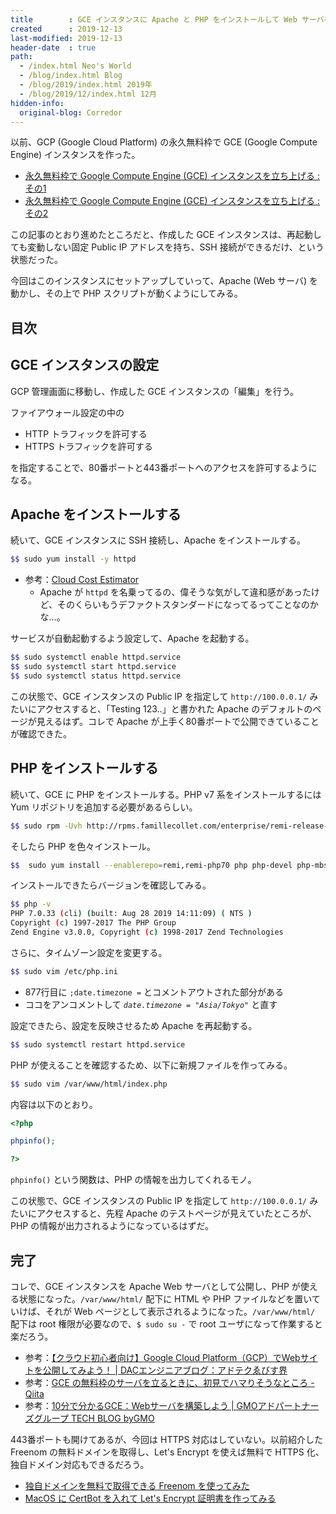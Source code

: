 ```yaml
---
title        : GCE インスタンスに Apache と PHP をインストールして Web サーバを公開してみた
created      : 2019-12-13
last-modified: 2019-12-13
header-date  : true
path:
  - /index.html Neo's World
  - /blog/index.html Blog
  - /blog/2019/index.html 2019年
  - /blog/2019/12/index.html 12月
hidden-info:
  original-blog: Corredor
---
```


以前、GCP (Google Cloud Platform) の永久無料枠で GCE (Google Compute Engine) インスタンスを作った。

- [永久無料枠で Google Compute Engine (GCE) インスタンスを立ち上げる : その1](/blog/2019/08/01-01.html)
- [永久無料枠で Google Compute Engine (GCE) インスタンスを立ち上げる : その2](/blog/2019/08/02-01.html)

この記事のとおり進めたところだと、作成した GCE インスタンスは、再起動しても変動しない固定 Public IP アドレスを持ち、SSH 接続ができるだけ、という状態だった。

今回はこのインスタンスにセットアップしていって、Apache (Web サーバ) を動かし、その上で PHP スクリプトが動くようにしてみる。

## 目次

## GCE インスタンスの設定

GCP 管理画面に移動し、作成した GCE インスタンスの「編集」を行う。

ファイアウォール設定の中の

- HTTP トラフィックを許可する
- HTTPS トラフィックを許可する

を指定することで、80番ポートと443番ポートへのアクセスを許可するようになる。

## Apache をインストールする

続いて、GCE インスタンスに SSH 接続し、Apache をインストールする。

```bash
$$ sudo yum install -y httpd
```

- 参考：[Cloud Cost Estimator](https://cloud.oracle.com/ja_JP/cost-estimator)
  - Apache が `httpd` を名乗ってるの、偉そうな気がして違和感があったけど、そのくらいもうデファクトスタンダードになってるってことなのかな…。

サービスが自動起動するよう設定して、Apache を起動する。

```bash
$$ sudo systemctl enable httpd.service
$$ sudo systemctl start httpd.service
$$ sudo systemctl status httpd.service
```

この状態で、GCE インスタンスの Public IP を指定して `http://100.0.0.1/` みたいにアクセスすると、「Testing 123..」と書かれた Apache のデフォルトのページが見えるはず。コレで Apache が上手く80番ポートで公開できていることが確認できた。

## PHP をインストールする

続いて、GCE に PHP をインストールする。PHP v7 系をインストールするには Yum リポジトリを追加する必要があるらしい。

```bash
$$ sudo rpm -Uvh http://rpms.famillecollet.com/enterprise/remi-release-7.rpm
```

そしたら PHP を色々インストール。

```bash
$$  sudo yum install --enablerepo=remi,remi-php70 php php-devel php-mbstring php-pdo php-gd -y
```

インストールできたらバージョンを確認してみる。

```bash
$$ php -v
PHP 7.0.33 (cli) (built: Aug 28 2019 14:11:09) ( NTS )
Copyright (c) 1997-2017 The PHP Group
Zend Engine v3.0.0, Copyright (c) 1998-2017 Zend Technologies
```

さらに、タイムゾーン設定を変更する。

```bash
$$ sudo vim /etc/php.ini
```

- 877行目に `;date.timezone =` とコメントアウトされた部分がある
- ココをアンコメントして *`date.timezone = "Asia/Tokyo"`* と直す

設定できたら、設定を反映させるため Apache を再起動する。

```bash
$$ sudo systemctl restart httpd.service
```

PHP が使えることを確認するため、以下に新規ファイルを作ってみる。

```bash
$$ sudo vim /var/www/html/index.php
```

内容は以下のとおり。

```php
<?php

phpinfo();

?>
```

`phpinfo()` という関数は、PHP の情報を出力してくれるモノ。

この状態で、GCE インスタンスの Public IP を指定して `http://100.0.0.1/` みたいにアクセスすると、先程 Apache のテストページが見えていたところが、PHP の情報が出力されるようになっているはずだ。

## 完了

コレで、GCE インスタンスを Apache Web サーバとして公開し、PHP が使える状態になった。`/var/www/html/` 配下に HTML や PHP ファイルなどを置いていけば、それが Web ページとして表示されるようになった。`/var/www/html/` 配下は root 権限が必要なので、`$ sudo su -` で root ユーザになって作業すると楽だろう。

- 参考：[【クラウド初心者向け】Google Cloud Platform（GCP）でWebサイトを公開してみよう！ | DACエンジニアブログ：アドテクゑびす界](http://yebisupress.dac.co.jp/2018/08/23/publish_website_with_google-cloud-platform/)
- 参考：[GCE の無料枠のサーバを立るときに、初見でハマりそうなところ - Qiita](https://qiita.com/ndxbn/items/7ef0a96e409a5b5837bd)
- 参考：[10分で分かるGCE：Webサーバを構築しよう | GMOアドパートナーズグループ TECH BLOG byGMO](https://techblog.gmo-ap.jp/2019/07/08/10minutes-gce/)

443番ポートも開けてあるが、今回は HTTPS 対応はしていない。以前紹介した Freenom の無料ドメインを取得し、Let's Encrypt を使えば無料で HTTPS 化、独自ドメイン対応もできるだろう。

- [独自ドメインを無料で取得できる Freenom を使ってみた](/blog/2018/12/03-01.html)
- [MacOS に CertBot を入れて Let's Encrypt 証明書を作ってみる](/blog/2019/03/11-01.html)
